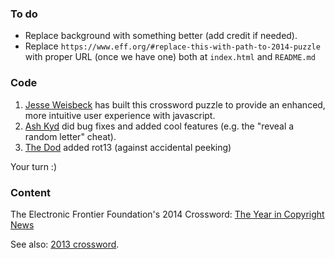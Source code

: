 
### To do

* Replace background with something better (add credit if needed).
* Replace `https://www.eff.org/#replace-this-with-path-to-2014-puzzle` with proper URL (once we have one)
  both at `index.html` and `README.md`

### Code

1. [Jesse Weisbeck](http://www.jesseweisbeck.com/) has built this crossword puzzle to provide an enhanced,
   more intuitive user experience with javascript.
1. [Ash Kyd](http://ash.ms/) did bug fixes and added cool features (e.g. the "reveal a random letter" cheat).
1. [The Dod](http://thedod.github.io) added rot13 (against accidental peeking)

Your turn :)

### Content

The Electronic Frontier Foundation's 2014 Crossword: [The Year in Copyright News](https://www.eff.org/#replace-this-with-path-to-2014-puzzle)

See also: [2013 crossword](https://thedod.github.io/nsa-crossword/).
